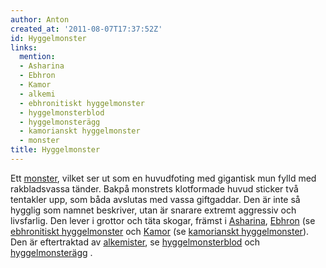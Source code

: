```yaml
---
author: Anton
created_at: '2011-08-07T17:37:52Z'
id: Hyggelmonster
links:
  mention:
  - Asharina
  - Ebhron
  - Kamor
  - alkemi
  - ebhronitiskt hyggelmonster
  - hyggelmonsterblod
  - hyggelmonsterägg
  - kamorianskt hyggelmonster
  - monster
title: Hyggelmonster
---
```


Ett [monster], vilket ser ut som en huvudfoting med gigantisk mun fylld med rakbladsvassa tänder.
Bakpå monstrets klotformade huvud sticker två tentakler upp, som båda avslutas med vassa giftgaddar.
Den är inte så hygglig som namnet beskriver, utan är snarare extremt aggressiv och livsfarlig. Den
lever i grottor och täta skogar, främst i [Asharina], [Ebhron] (se [ebhronitiskt hyggelmonster] och
[Kamor] (se [kamorianskt hyggelmonster]). Den är eftertraktad av [alkemister], se
[hyggelmonsterblod] och [hyggelmonsterägg] .

  [monster]: monster
  [Asharina]: Asharina
  [Ebhron]: Ebhron
  [ebhronitiskt hyggelmonster]: ebhronitiskt_hyggelmonster
  [Kamor]: Kamor
  [kamorianskt hyggelmonster]: kamorianskt_hyggelmonster
  [alkemister]: alkemi
  [hyggelmonsterblod]: hyggelmonsterblod
  [hyggelmonsterägg]: hyggelmonsterägg
